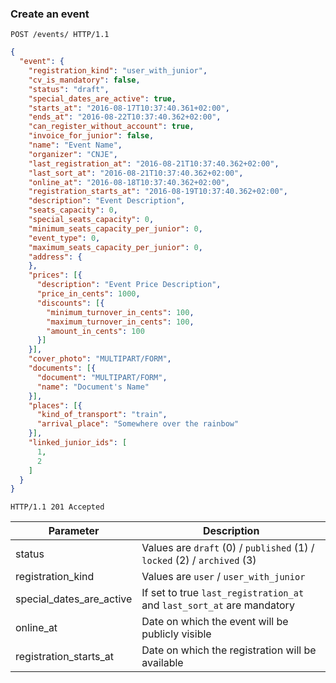 ### Create an event

```http
POST /events/ HTTP/1.1
```

```json
{
  "event": {
    "registration_kind": "user_with_junior",
    "cv_is_mandatory": false,
    "status": "draft",
    "special_dates_are_active": true,
    "starts_at": "2016-08-17T10:37:40.361+02:00",
    "ends_at": "2016-08-22T10:37:40.362+02:00",
    "can_register_without_account": true,
    "invoice_for_junior": false,
    "name": "Event Name",
    "organizer": "CNJE",
    "last_registration_at": "2016-08-21T10:37:40.362+02:00",
    "last_sort_at": "2016-08-21T10:37:40.362+02:00",
    "online_at": "2016-08-18T10:37:40.362+02:00",
    "registration_starts_at": "2016-08-19T10:37:40.362+02:00",
    "description": "Event Description",
    "seats_capacity": 0,
    "special_seats_capacity": 0,
    "minimum_seats_capacity_per_junior": 0,
    "event_type": 0,
    "maximum_seats_capacity_per_junior": 0,
    "address": {
    },
    "prices": [{
      "description": "Event Price Description",
      "price_in_cents": 1000,
      "discounts": [{
        "minimum_turnover_in_cents": 100,
        "maximum_turnover_in_cents": 100,
        "amount_in_cents": 100
      }]
    }],
    "cover_photo": "MULTIPART/FORM",
    "documents": [{
      "document": "MULTIPART/FORM",
      "name": "Document's Name"
    }],
    "places": [{
      "kind_of_transport": "train",
      "arrival_place": "Somewhere over the rainbow"
    }],
    "linked_junior_ids": [
      1,
      2
    ]
  }
}
```

```http
HTTP/1.1 201 Accepted
```

Parameter | Description
----------| -----------
status | Values are `draft` (0) / `published` (1) / `locked` (2) / `archived` (3)
registration_kind | Values are `user` / `user_with_junior`
special_dates_are_active | If set to true `last_registration_at` and `last_sort_at` are mandatory
online_at | Date on which the event will be publicly visible
registration_starts_at | Date on which the registration will be available
